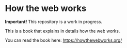 # How the web works

**Important!** This repository is a work in progress.

This is a book that explains in details how the web works.

You can read the book here: https://howthewebworks.org/
